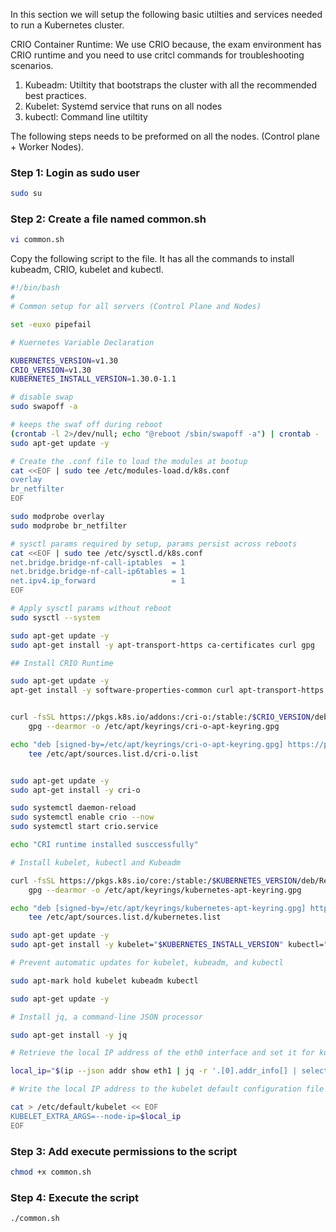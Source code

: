 In this section we will setup the following basic utilties and services needed to run a Kubernetes cluster.

CRIO Container Runtime: We use CRIO because, the exam environment has CRIO runtime and you need to use critcl commands for troubleshooting scenarios.
1. Kubeadm: Utiltity that bootstraps the cluster with all the recommended best practices.
2. Kubelet: Systemd service that runs on all nodes
3. kubectl: Command line utiltity

The following steps needs to be preformed on all the nodes. (Control plane + Worker Nodes).

### Step 1: Login as sudo user
```bash
sudo su
```

### Step 2: Create a file named common.sh
```bash
vi common.sh
```

Copy the following script to the file. It has all the commands to install kubeadm, CRIO, kubelet and kubectl.

```bash
#!/bin/bash
#
# Common setup for all servers (Control Plane and Nodes)

set -euxo pipefail

# Kuernetes Variable Declaration

KUBERNETES_VERSION=v1.30
CRIO_VERSION=v1.30
KUBERNETES_INSTALL_VERSION=1.30.0-1.1

# disable swap
sudo swapoff -a

# keeps the swaf off during reboot
(crontab -l 2>/dev/null; echo "@reboot /sbin/swapoff -a") | crontab - || true
sudo apt-get update -y

# Create the .conf file to load the modules at bootup
cat <<EOF | sudo tee /etc/modules-load.d/k8s.conf
overlay
br_netfilter
EOF

sudo modprobe overlay
sudo modprobe br_netfilter

# sysctl params required by setup, params persist across reboots
cat <<EOF | sudo tee /etc/sysctl.d/k8s.conf
net.bridge.bridge-nf-call-iptables  = 1
net.bridge.bridge-nf-call-ip6tables = 1
net.ipv4.ip_forward                 = 1
EOF

# Apply sysctl params without reboot
sudo sysctl --system

sudo apt-get update -y
sudo apt-get install -y apt-transport-https ca-certificates curl gpg

## Install CRIO Runtime

sudo apt-get update -y
apt-get install -y software-properties-common curl apt-transport-https ca-certificates


curl -fsSL https://pkgs.k8s.io/addons:/cri-o:/stable:/$CRIO_VERSION/deb/Release.key |
    gpg --dearmor -o /etc/apt/keyrings/cri-o-apt-keyring.gpg

echo "deb [signed-by=/etc/apt/keyrings/cri-o-apt-keyring.gpg] https://pkgs.k8s.io/addons:/cri-o:/stable:/$CRIO_VERSION/deb/ /" |
    tee /etc/apt/sources.list.d/cri-o.list


sudo apt-get update -y
sudo apt-get install -y cri-o

sudo systemctl daemon-reload
sudo systemctl enable crio --now
sudo systemctl start crio.service

echo "CRI runtime installed susccessfully"

# Install kubelet, kubectl and Kubeadm

curl -fsSL https://pkgs.k8s.io/core:/stable:/$KUBERNETES_VERSION/deb/Release.key |
    gpg --dearmor -o /etc/apt/keyrings/kubernetes-apt-keyring.gpg

echo "deb [signed-by=/etc/apt/keyrings/kubernetes-apt-keyring.gpg] https://pkgs.k8s.io/core:/stable:/$KUBERNETES_VERSION/deb/ /" |
    tee /etc/apt/sources.list.d/kubernetes.list

sudo apt-get update -y
sudo apt-get install -y kubelet="$KUBERNETES_INSTALL_VERSION" kubectl="$KUBERNETES_INSTALL_VERSION" kubeadm="$KUBERNETES_INSTALL_VERSION"

# Prevent automatic updates for kubelet, kubeadm, and kubectl

sudo apt-mark hold kubelet kubeadm kubectl

sudo apt-get update -y

# Install jq, a command-line JSON processor

sudo apt-get install -y jq

# Retrieve the local IP address of the eth0 interface and set it for kubelet

local_ip="$(ip --json addr show eth1 | jq -r '.[0].addr_info[] | select(.family == "inet") | .local')"

# Write the local IP address to the kubelet default configuration file

cat > /etc/default/kubelet << EOF
KUBELET_EXTRA_ARGS=--node-ip=$local_ip
EOF
```

### Step 3: Add execute permissions to the script
```bash
chmod +x common.sh
```

### Step 4: Execute the script
``` bash
./common.sh
```

